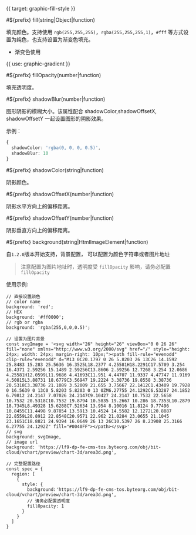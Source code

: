 {{ target: graphic-fill-style }}

<!-- IFillStyle -->

#${prefix} fill(string|Object|function)

填充颜色。支持使用 `rgb(255,255,255)`，`rgba(255,255,255,1)`，`#fff` 等方式设置为纯色，也支持设置为渐变色填充。

- 渐变色使用

{{ use: graphic-gradient }}

#${prefix} fillOpacity(number|function)

填充透明度。

#${prefix} shadowBlur(number|function)

图形阴影的模糊大小。该属性配合 shadowColor,shadowOffsetX, shadowOffsetY 一起设置图形的阴影效果。

示例：

```ts
{
  shadowColor: 'rgba(0, 0, 0, 0.5)',
  shadowBlur: 10
}
```

#${prefix} shadowColor(string|function)

阴影颜色。

#${prefix} shadowOffsetX(number|function)

阴影水平方向上的偏移距离。

#${prefix} shadowOffsetY(number|function)

阴影垂直方向上的偏移距离。

#${prefix} background(string|HtmlImageElement|function)

自`1.2.0`版本开始支持，背景配置， 可以配置为颜色字符串或者图片地址

> 注意配置为图片地址时，透明度受 `fillOpacity` 影响，请务必配置 `fillOpacity`

使用示例:

```
// 直接设置颜色
// color name
background: 'red';
// HEX
background: '#ff0000';
// rgb or rgba
background: 'rgba(255,0,0,0.5)';

// 设置为图片背景
const svgImage = '<svg width="26" height="26" viewBox="0 0 26 26" fill="none" xmlns="http://www.w3.org/2000/svg" href="/" style="height: 24px; width: 24px; margin-right: 10px;"><path fill-rule="evenodd" clip-rule="evenodd" d="M13 0C20.1797 0 26 5.8203 26 13C26 14.1592 25.8483 15.283 25.5636 16.3525L18.2377 4.25581H18.2291C17.5709 3.254 16.4371 2.59256 15.1489 2.59256C13.8606 2.59256 12.7268 3.254 12.0686 4.25581H12.0599L11.9686 4.41693C11.951 4.44707 11.9337 4.47747 11.9169 4.50815L3.88731 18.6779C3.56947 19.2224 3.38736 19.8558 3.38736 20.5318C3.38736 21.1089 3.52009 21.655 3.75667 22.1412C1.43409 19.7928 0 16.5639 0 13C0 5.8203 5.8203 0 13 0ZM6.27755 24.1292C6.53287 24.1852 6.79812 24.2147 7.07026 24.2147C9.10427 24.2147 10.7532 22.5658 10.7532 20.5318C10.7532 19.8794 10.5835 19.2667 10.286 18.7353L10.2879 18.7345L8.49328 15.6288C7.52634 13.954 8.10016 11.8124 9.77496 10.8455C11.4498 9.87854 13.5913 10.4524 14.5582 12.1272L20.8887 22.8559L20.8912 22.8548C20.9571 22.962 21.0284 23.0655 21.1045 23.1651C18.8821 24.9394 16.0649 26 13 26C10.5397 26 8.23908 25.3166 6.27755 24.1292Z" fill="#0040FF"></path></svg>'
// svg
background: svgImage,
// image url
background: 'https://lf9-dp-fe-cms-tos.byteorg.com/obj/bit-cloud/vchart/preview/chart-3d/area3d.png',

// 完整配置路径
const spec = {
  region: [
    {
      style: {
        background:'https://lf9-dp-fe-cms-tos.byteorg.com/obj/bit-cloud/vchart/preview/chart-3d/area3d.png',
        // 请务必配置透明度
        fillOpacity: 1
      }
    }
  ]
}

```
